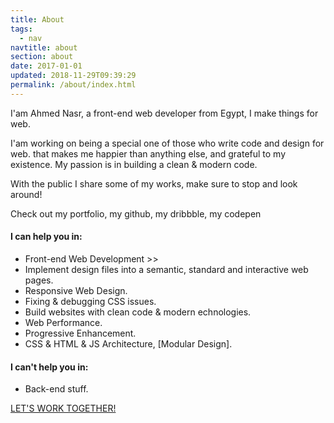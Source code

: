 ```yaml
---
title: About
tags:
  - nav
navtitle: about
section: about
date: 2017-01-01
updated: 2018-11-29T09:39:29
permalink: /about/index.html
---
```


I'am Ahmed Nasr, a front-end web developer from Egypt, I make things for web.

I'am working on being a special one of those who write code and design for web. that makes me happier than anything else, and grateful to my existence. My passion is in building a clean & modern code.

With the public I share some of my works, make sure to stop and look around! 

Check out my portfolio, my github, my dribbble, my codepen



#### I can help you in:
- Front-end Web Development >>
- Implement design files into a semantic, standard and interactive web pages.
- Responsive Web Design.
- Fixing & debugging CSS issues.
- Build websites with clean code & modern echnologies.
- Web Performance.
- Progressive Enhancement.
- CSS & HTML & JS Architecture, [Modular Design].

#### I can't help you in:
- Back-end stuff.


[LET'S WORK TOGETHER!](/contact)
